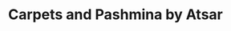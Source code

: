 ---
title: "Carpets and Pashmina by Atsar"
url: /new-delhi/carpets-and-pashmina-by-atsar/
shop: shop
---
